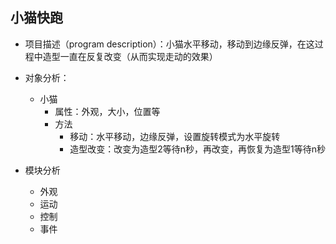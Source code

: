 
## 小猫快跑
* 项目描述（program description）：小猫水平移动，移动到边缘反弹，在这过程中造型一直在反复改变（从而实现走动的效果）
* 对象分析：
    * 小猫
        * 属性：外观，大小，位置等
        * 方法
            * 移动：水平移动，边缘反弹，设置旋转模式为水平旋转
            * 造型改变：改变为造型2等待n秒，再改变，再恢复为造型1等待n秒

* 模块分析
    * 外观
    * 运动
    * 控制
    * 事件